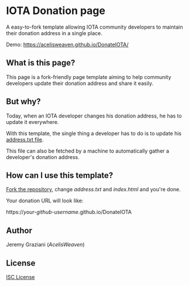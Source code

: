 # IOTA Donation page

A easy-to-fork template allowing IOTA community developers to maintain their donation address in a single place.

Demo: https://acelisweaven.github.io/DonateIOTA/

## What is this page?

This page is a fork-friendly page template aiming to help community developers update their donation address and share it easily.

## But why?

Today, when an IOTA developer changes his donation address, he has to update it everywhere.

With this template, the single thing a developer has to do is to update his [address.txt file](address.txt).

This file can also be fetched by a machine to automatically gather a developer's donation address.

## How can I use this template?
[Fork the repository](https://github.com/AcelisWeaven/DonateIOTA/fork), change *address.txt* and *index.html* and you're done.

Your donation URL will look like:

https://*your-github-username*.github.io/DonateIOTA

## Author

Jeremy Graziani (*AcelisWeaven*)

## License

[ISC License](LICENSE.md)